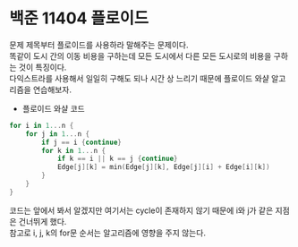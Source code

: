 # 백준 11404 플로이드
문제 제목부터 플로이드를 사용하라 말해주는 문제이다.  
똑같이 도시 간의 이동 비용을 구하는데 모든 도시에서 다른 모든 도시로의 비용을 구하는 것이 특징이다.  
다익스트라를 사용해서 일일히 구해도 되나 시간 상 느리기 때문에 플로이드 와샬 알고리즘을 연습해보자.  
- 플로이드 와샬 코드
```swift
for i in 1...n {
    for j in 1...n {
        if j == i {continue}
        for k in 1...n {
            if k == i || k == j {continue}
            Edge[j][k] = min(Edge[j][k], Edge[j][i] + Edge[i][k])
        }
    }
}
```
코드는 앞에서 봐서 알겠지만 여기서는 cycle이 존재하지 않기 때문에 i와 j가 같은 지점은 건너뛰게 했다.  
참고로 i, j, k의 for문 순서는 알고리즘에 영향을 주지 않는다.  
